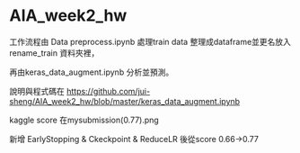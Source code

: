 # AIA_week2_hw

工作流程由 Data preprocess.ipynb 處理train data 整理成dataframe並更名放入rename_train 資料夾裡，

再由keras_data_augment.ipynb 分析並預測。

說明與程式碼在 https://github.com/jui-sheng/AIA_week2_hw/blob/master/keras_data_augment.ipynb

kaggle score 在mysubmission(0.77).png

新增 EarlyStopping & Ckeckpoint & ReduceLR 後從score 0.66->0.77




